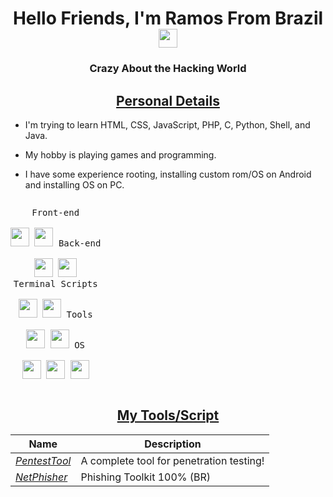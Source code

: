 <h1 align="center">Hello Friends, I'm Ramos From Brazil <img width="30px" src="https://media.discordapp.net/attachments/1178069531835498566/1185598998212522134/flag.png?ex=6590321c&is=657dbd1c&hm=fee85e87379bb75887559e1ad9036df518bdd1f9b92198804b9e25d00c052a8c&=&format=webp&quality=lossless" /> </h1> 
<p align="center">
<a href="https://github.com/ScaryFuck/" target="_blank">
</a>
</p>
<h3 align="center">Crazy About the Hacking World</h3>
<h2 align="center"><u>Personal Details</u></h2>
<p align="center">

 - I'm trying to learn HTML, CSS, JavaScript, PHP, C, Python, Shell, and Java.

 - My hobby is playing games and programming. 
 
- I have some experience rooting, installing custom rom/OS on Android and installing OS on PC.

</p>

<p style="display: inline-block;" align="center">
  <kbd>
    <kbd>Front-end</kbd>
    <br>
    <br>
    <img width="30px" src="https://cdn.jsdelivr.net/gh/devicons/devicon/icons/html5/html5-original.svg" /> 
    <img width="30px" src="https://cdn.jsdelivr.net/gh/devicons/devicon/icons/css3/css3-plain.svg" /> 
  </kbd>
  <kbd>
    <kbd>Back-end</kbd>
    <br>
    <br>
    <img width="30px" src="https://cdn.jsdelivr.net/gh/devicons/devicon/icons/php/php-original.svg" />
    <img width="30px" src="https://cdn.jsdelivr.net/gh/devicons/devicon/icons/nodejs/nodejs-original.svg" />
  </kbd>
  </kbd>
  <br>
  <kbd>
    <kbd>Terminal Scripts</kbd>
    <br>
    <br>
    <img width="30px" src="https://cdn.jsdelivr.net/gh/devicons/devicon/icons/python/python-plain.svg" />
    <img width="30px" src="https://cdn.jsdelivr.net/gh/devicons/devicon/icons/bash/bash-original.svg" />
  </kbd>
  <kbd>
    <kbd>Tools</kbd>
    <br>
    <br>
    <img width="30px" src="https://cdn.jsdelivr.net/gh/devicons/devicon/icons/vscode/vscode-original.svg" />
    <img width="30px" src="https://github.com/termux/termux-app/raw/master/app/src/main/res/mipmap-xxxhdpi/ic_launcher.png" />
  </kbd>
  <kbd>
    <kbd>OS</kbd>
    <br>
    <br>
    <img width="30px" src="https://cdn.jsdelivr.net/gh/devicons/devicon/icons/linux/linux-original.svg" />
    <img width="30px" src="https://cdn.jsdelivr.net/gh/devicons/devicon/icons/android/android-original.svg" />
    <img width="30px" src="https://cdn.jsdelivr.net/gh/devicons/devicon/icons/windows8/windows8-original.svg" />
  </kbd>
</p>

<h2 align="center"><u>My Tools/Script</u></h2>

| Name                  | Description                                            |
| ----------------------|------------------------------------------------------- |
| _[PentestTool](https://github.com/RamosTechLinux/PentestTool)_            | A complete tool for penetration testing! |
| _[NetPhisher](https://github.com/RamosTechLinux/NetPhisher)_              | Phishing Toolkit 100% (BR) |

